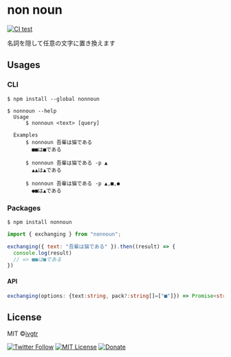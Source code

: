 # non noun

[![CI test](https://github.com/ivgtr/nonnoun/actions/workflows/test.yml/badge.svg)](https://github.com/ivgtr/nonnoun/actions/workflows/test.yml)

名詞を隠して任意の文字に置き換えます

## Usages

### CLI

```shell
$ npm install --global nonnoun
```

```shell
$ nonnoun --help
  Usage
      $ nonnoun <text> [query]

  Examples
      $ nonnoun 吾輩は猫である
        ■■は■である

      $ nonnoun 吾輩は猫である -p ▲
        ▲▲は▲である

      $ nonnoun 吾輩は猫である -p ▲,■,●
        ●■は▲である
```

### Packages

```shell
$ npm install nonnoun
```

```js
import { exchanging } from "nonnoun";

exchanging({ text: "吾輩は猫である" }).then((result) => {
  console.log(result)
  // => ■■は■である
})
```

#### API
```ts
exchanging(options: {text:string, pack?:string[]=["■"]}) => Promise<string>
```

## License

MIT ©[ivgtr](https://github.com/ivgtr)

[![Twitter Follow](https://img.shields.io/twitter/follow/ivgtr?style=social)](https://twitter.com/ivgtr) [![MIT License](http://img.shields.io/badge/license-MIT-blue.svg?style=flat)](LICENSE) [![Donate](https://img.shields.io/badge/%EF%BC%84-support-green.svg?style=flat-square)](https://www.buymeacoffee.com/ivgtr)